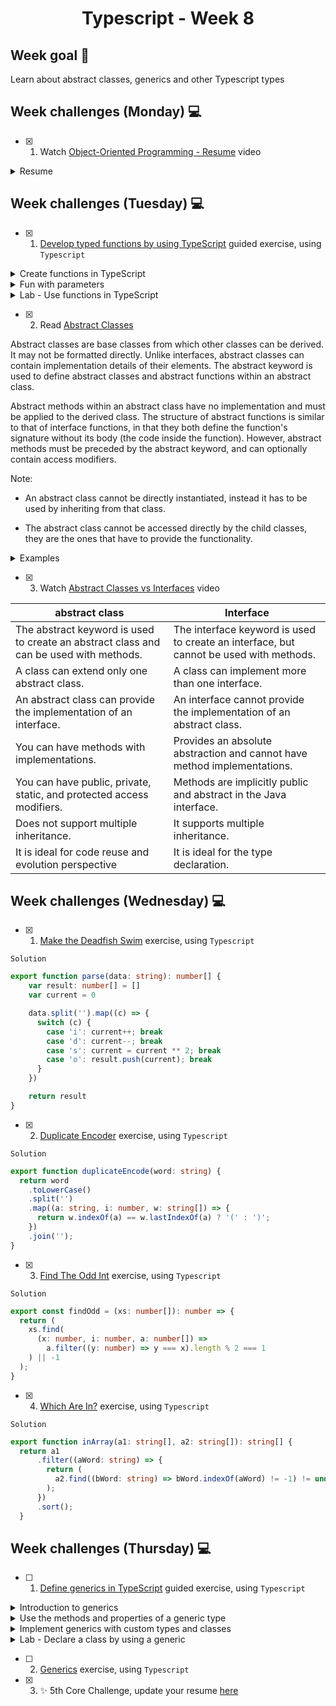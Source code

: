 <h1 align="center">Typescript - Week 8</h1>

## Week goal 🏁

<p>Learn about abstract classes, generics and other Typescript types</p>


## Week challenges (Monday) 💻

- [x] 1. Watch [Object-Oriented Programming - Resume](https://www.youtube.com/watch?v=pTB0EiLXUC8) video

<details>
<summary>Resume</summary>

A popular interview question concerns the four basic concepts of object-oriented programming. These concepts are encapsulation, abstraction, inheritance, and polymorphism. Before programming oriented to use a programming procedure that divided objects in a program into a set of functions, so that having data stored in a bunch of variables and functions that operate on the data, this style of programming is very simple and straightforward. It's often what we learn as part of our programming course at a university but as our programs grow we end up with a bunch of functions that are all over the place, we may find ourselves copying and pasting lines of code over and over again , we make a change in a function and then we vary other functions and they break, that is what is known as spaghetti code, there is a lot of interdependence between all these functions and it becomes problematic and object-oriented programming came to solve this problem.

Object-oriented programming combines a group of variables and related functions into one unit. We call that unit an object. We refer to these variables as properties and functions as methods.
In object-oriented programming we group related variables and functions that operate on them into objects and this is what we call encapsulation.

Abstraction allows us to use a technique for our objects so that we can hide some of the properties and methods from the outside and this gives us a couple of benefits first is that we will make the interface of those objects simpler, by compressing an object with some properties and methods is easier than an object with several properties and methods, the second benefit is that it helps us reduce the impact of the change, let's imagine that tomorrow we change these internal or private methods these changes will leak to the outside because we don't have any code that touch these methods outside of their container object. We can remove a method or change its parameters but neither of these changes will affect the rest of the application code so with abstraction we reduce the impact of changing.

The third central concept in object-oriented programming is inheritance, which is a mechanism that allows you to eliminate redundant code.

Finally polymorphism, poly means many, morphism means shape, and polymorphism means many shapes in object orientation. Programming polymorphism is a technique that allows you to get rid of long ethanol or switch and case statements.

These are the benefits of object oriented programming, programming using encapsulation we group related variables and functions together and in this way we can reduce complexity now we can reuse this and make object from parts of a program or in different programs with abstraction we hide the details and complexity and show only the essentials, this technique reduces complexity and also isolates the impact of code changes with inheritance we can eliminate redundant code and with polymorphism we can refactor ugly switch/case statements.
</details>

## Week challenges (Tuesday) 💻

- [x] 1. [Develop typed functions by using TypeScript](https://docs.microsoft.com/en-us/learn/modules/typescript-develop-typed-functions/) guided exercise, using `Typescript`

<details>
<summary>Create functions in TypeScript</summary>

In `JavaScript`, function definitions don't specify data types for parameters, perform type checking on the passed arguments, or check the number of arguments received. Therefore, you must add the logic for checking these parameters to your functions.

`TypeScript` simplifies the development of functions and makes them easier to troubleshoot by enabling you to type parameters and return values. TypeScript also adds new options for parameters. For example, while all parameters are optional in JavaScript functions, you can choose to make parameters required or optional in TypeScript.

Adding types to functions help prevent you from passing values that you shouldn't pass to your functions. This is especially important when you're working with larger code bases or functions developed by others. While adding types is a simple difference, it offers the benefit of type checking the values that you pass to the function and what is returned.

As in `JavaScript`, we can define functions in `TypeScript` several different ways. Let's look at how these functions differ with the addition of types in `TypeScript`.

`Named functions`

A named function is a function declaration written with the function keyword and provided with a distinct name within the current scope

The syntax for declaring a named function in TypeScript is the same as defining one in JavaScript. The only difference with TypeScript is that you can provide a type annotation for the function's parameters and return value.

This function accepts two parameters of type number and returns a number.

```typescript
function addNumbers (x: number, y: number): number {
   return x + y;
}
addNumbers(1, 2);
```

`Anonymous functions`

A function expression (or anonymous function) is a function that isn't pre-loaded into the execution context, and only runs when the code encounters it. Function expressions are created at runtime and must be declared before they can be called. 

Function expressions represent values so they're usually assigned to a variable or passed to other functions, and can be anonymous, meaning the function has no name.

This example assigns a function expression to the variable addNumbers. Notice that function appears in place of the function name, making the function anonymous. You can now use this variable to call the function.

```typescript
let addNumbers = function (x: number, y: number): number {
   return x + y;
}
addNumbers(1, 2);
```
This shows what the named function sum looks like when written as an anonymous function. Notice that the name add has been replaced with function and the function has been implemented as an expression in a variable declaration.


`Arrow functions`

Also called Lambda or fat arrow functions because of the `=>` operator used to define them, provide shorthand syntax for defining an anonymous function. Due to their concise nature, arrow functions are often used with simple functions and in some event handling scenarios.

This example compares the syntax of an anonymous function to a single line arrow function. The arrow function abbreviates the syntax by omitting the function keyword and adding the => operator between the parameters and the function body.

```typescript
// Anonymous function
let addNumbers1 = function (x: number, y: number): number {
   return x + y;
}

// Arrow function
let addNumbers2 = (x: number, y: number): number => x + y;
```
```
Note: Single line arrow functions can use concise body syntax, or implicit return, which allows the omission of the curly brackets and the return keyword.

If the function body has more than a single line, enclose it in curly braces and include the return statement (if appropriate.) 
```
</details>

<details>
<summary>Fun with parameters</summary>

The TypeScript compiler assumes, by default, that all parameters defined in a function are required. When a function is called, the TypeScript compiler verifies:

A value has been provided for each parameter.
Only parameters that the function requires are passed to it.
The parameters are passed in the order in which they are defined in the function.
This is different from JavaScript, which assumes that all parameters are optional and allows you to pass more (or fewer) arguments to the function than are defined by it.

`Required parameters`

All function parameters are required, unless otherwise specified, and the number of arguments passed to a function must match the number of required parameters the function expects.


```typescript
function addNumbers (x: number, y: number): number {
   return x + y;
}

addNumbers(1, 2); // Returns 3
addNumbers(1);    // Returns an error
```
In this example, all parameters are required.

`Optional parameters`

You can also define optional parameters by appending a question mark (?) to the end of the parameter name.

In this example, x is required and y is optional. 

```typescript
function addNumbers (x: number, y?: number): number {
    if (y === undefined) {
        return x;
    } else {
        return x + y;
    }
}

addNumbers(1, 2); // Returns 3
addNumbers(1);    // Returns 1
```

```
Note: the optional parameter must come after any required parameters in the parameter list. Also, for this function to return the correct value, you must address the possibility that y may be passed in as undefined.
```
`Default parameters`

You can also assign default values to optional parameters. If a value is passed as an argument to the optional parameter, that value will be assigned to it. Otherwise, the default value will be assigned to it. 

In this example, x is required and y is optional. If value is not passed to y, the default value is 25.

```typescript
function addNumbers (x: number, y = 25): number {
   return x + y;
}

addNumbers(1, 2);  // Returns 3
addNumbers(1);     // Returns 26
```

`Rest Parameters`

If you want to work with multiple parameters as a group (in an array) or don't know how many parameters a function will ultimately take, you can use rest parameters. Rest parameters are treated as a boundless number of optional parameters. You may leave them off or have as many as you want.

This example has one required parameter and an optional parameter called restOfNumbers that can accept any number of additional numbers. The ellipsis (...) before restOfNumbers tells the compiler to build an array of the arguments passed to the function and assigns the name that follows to it so you can use it in your function.

```typescript
let addAllNumbers = (firstNumber: number, ...restOfNumbers: number[]): number => {
   let total: number =  firstNumber;
   for(let counter = 0; counter < restOfNumbers.length; counter++) {
      if(isNaN(restOfNumbers[counter])){
         continue;
      }
      total += Number(restOfNumbers[counter]);
   }
   return total;
}
```
`Deconstructed object parameters`

Function parameters are positional and must be passed in the order in which they are defined in the function.

To enable named parameters you can use a technique called deconstructed object parameters. This enables you to use an interface to defined named, rather than positional, parameters in your functions.

The following example defines an interface called Message that defines two properties. In the displayMessage function, the Message object is passed as a parameter, providing access to the properties as if they are normal parameters.

```typescript
interface Message {
   text: string;
   sender: string;
}

function displayMessage({text, sender}: Message) {
    console.log(`Message from ${sender}: ${text}`);
}

displayMessage({sender: 'Christopher', text: 'hello, world'});
```
</details>

<details>
<summary>Lab - Use functions in TypeScript</summary>

 
```typescript
 /* Module 4: Develop typed functions using TypeScript
   Lab Start  */
```

```typescript
/*  EXERCISE 1
    TODO: Declare a new function type for the sortDescending and sortAscending functions. */
   
   type compareFunctionType = (a: number, b: number) => number;

/*  TODO: Convert the sortDescending and sortAscending functions to arrow 
    functions. */

/*  sortDescending is a comparison function that tells the sort method how to sort 
    numbers in descending order */

let sortDescending: compareFunctionType = (a, b) => {
if (a > b) {
    return -1;
} else if (b > a) {
    return 1;
} else {
    return 0;
}
}

/*  sortDescending is a comparison function that tells the sort method how to sort 
    numbers in ascending order. */

let sortAscending: compareFunctionType = (a, b) => {
if (a > b) {
    return 1;
} else if (b > a) {
    return -1;
} else {
    return 0;
}
}

/*  The buildArray function builds an array of unique random numbers containing the number 
    of items based on the number passed to it. The sortOrder parameter determines 
    whether to sort the array in ascending or descending order. */

/*  TODO: Update the BuildArray function. */

function buildArray(items: number, sortOrder: 'ascending' | 'descending'): number[] {
    let randomNumbers: number[] = [];
    let nextNumber: number;
    for (let counter = 0; counter < items; counter++) {
        nextNumber = Math.ceil(Math.random() * (100 - 1));
        if (randomNumbers.indexOf(nextNumber) === -1) {
          randomNumbers.push(nextNumber);
        } else {
          counter--;
        }
    }
    if (sortOrder === 'ascending') {
      return randomNumbers.sort(sortAscending);
    } else {
      return randomNumbers.sort(sortDescending);
    }
}

let myArray1 = buildArray(12, 'ascending');
let myArray2 = buildArray(8, 'descending');
console.log(myArray1);
console.log(myArray2);
```

```typescript
*  EXERCISE 2
    TODO: Update the LoanCalculator function. */

function loanCalculator (principle: number, interestRate: number, months = 12): string {
    let interest: number = interestRate / 1200;   // Calculates the monthly interest rate
    let payment: number;
    payment = principle * interest / (1 - (Math.pow(1/(1 + interest), months)));
    return payment.toFixed(2);
}

let myLoan = loanCalculator(1000, 5);
console.log(myLoan); //"85.61" 
```
</details>


- [x] 2. Read [Abstract Classes](https://sbcode.net/typescript/abstract_classes/)

Abstract classes are base classes from which other classes can be derived. It may not be formatted directly. Unlike interfaces, abstract classes can contain implementation details of their elements. The abstract keyword is used to define abstract classes and abstract functions within an abstract class.
 
Abstract methods within an abstract class have no implementation and must be applied to the derived class. The structure of abstract functions is similar to that of interface functions, in that they both define the function's signature without its body (the code inside the function). However, abstract methods must be preceded by the abstract keyword, and can optionally contain access modifiers.

Note: 

- An abstract class cannot be directly instantiated, instead it has to be used by inheriting from that class.

- The abstract class cannot be accessed directly by the child classes, they are the ones that have to provide the functionality.

<details>
<summary>Examples</summary>

```typescript
//Example 1

abstract class Animal {
    abstract name: string
    age: number

    constructor(age: number) {
        //this.name = name // this must now be assigned in the derived class instead
        this.age = age
    }

    feed(food: string, amount: number): void {
        console.log(
            'Feeding ' +
                this.name +
                ' the ' +
                this.constructor.name +
                ' ' +
                amount +
                ' kg of ' +
                food
        )
    }
}

class Cat extends Animal {
    name: string
    constructor(name: string, age: number) {
        super(age)
        this.name = name
    }
}

class Dog extends Animal {
    name: string
    constructor(name: string, age: number) {
        super(age)
        this.name = name
    }
}

const CAT = new Cat('Cosmo', 8)
const DOG = new Dog('Rusty', 12)
CAT.feed('Fish', 0.1)
DOG.feed('Beef', 0.25)
```
```typescript
//Example 2

abstract class Department {

    constructor(public name: string) {
    }

    printName(): void {
        console.log("Department name: " + this.name);
    }

    abstract printMeeting(): void;  // must be applied to derived classes
}

class AccountingDepartment extends Department {

    constructor() {
        // Constructor functions within derived classes must call
        // super()
        super("Accounting and Auditing");
    }

    printMeeting(): void {
        console.log("The Accounting Department meets each Monday at 10am.");
    }

    generateReports(): void {
        console.log("Generating accounting reports...");
    }
}

let department: Department; //It is allowed to create a reference to an abstract type.
department = new Department(); // Error, cannot instantiate an abstract class
department = new AccountingDepartment(); // Create a copy of a non-abstract subclass and assign it to an allowed variable
department.printName();
department.printMeeting();
department.generateReports(); //Error, function does not exist in abstract type declaration
```
</details>

- [x] 3. Watch [Abstract Classes vs Interfaces](https://www.youtube.com/watch?v=Lnqmde9LP74) video

| abstract class | Interface |
| ------------- | ------------- |
| The abstract keyword is used to create an abstract class and can be used with methods.  | The interface keyword is used to create an interface, but cannot be used with methods. |
| A class can extend only one abstract class.  | A class can implement more than one interface.  |
| An abstract class can provide the implementation of an interface.| An interface cannot provide the implementation of an abstract class. |
| You can have methods with implementations.|Provides an absolute abstraction and cannot have method implementations.|
| You can have public, private, static, and protected access modifiers.|Methods are implicitly public and abstract in the Java interface.|
|Does not support multiple inheritance.|It supports multiple inheritance.|
|It is ideal for code reuse and evolution perspective|It is ideal for the type declaration.|

## Week challenges (Wednesday) 💻

- [x] 1. [Make the Deadfish Swim](./exercises/e01/desc) exercise, using `Typescript`

`Solution`
```typescript
export function parse(data: string): number[] {
    var result: number[] = []
    var current = 0

    data.split('').map((c) => {
      switch (c) {
        case 'i': current++; break
        case 'd': current--; break
        case 's': current = current ** 2; break
        case 'o': result.push(current); break
      }
    })

    return result
}
```

- [x] 2. [Duplicate Encoder](./exercises/e03/desc) exercise, using `Typescript`

`Solution`
```typescript
export function duplicateEncode(word: string) {
  return word
    .toLowerCase()
    .split('')
    .map((a: string, i: number, w: string[]) => {
      return w.indexOf(a) == w.lastIndexOf(a) ? '(' : ')';
    })
    .join('');
}
```

- [x] 3. [Find The Odd Int](./exercises/e04/desc) exercise, using `Typescript`

`Solution`
```typescript
export const findOdd = (xs: number[]): number => {
  return (
    xs.find(
      (x: number, i: number, a: number[]) =>
        a.filter((y: number) => y === x).length % 2 === 1
    ) || -1
  );
}
```

- [x] 4. [Which Are In?](./exercises/e05/desc) exercise, using `Typescript`

`Solution`
```typescript
export function inArray(a1: string[], a2: string[]): string[] {
  return a1
      .filter((aWord: string) => {
        return (
          a2.find((bWord: string) => bWord.indexOf(aWord) != -1) != undefined
        );
      })
      .sort();
  }

```
## Week challenges (Thursday) 💻

- [ ] 1. [Define generics in TypeScript](https://docs.microsoft.com/en-us/learn/modules/typescript-generics/) guided exercise, using `Typescript`

<details>
<summary>Introduction to generics</summary>
</details>

<details>
<summary>Use the methods and properties of a generic type</summary>
</details>

<details>
<summary>Implement generics with custom types and classes</summary>
</details>

<details>
<summary>Lab - Declare a class by using a generic</summary>
</details>


- [ ] 2. [Generics](./exercises/e00/desc) exercise, using `Typescript`
- [x] 3. ✨ 5th Core Challenge, update your resume [here](https://corecode.notion.site/CV-or-Resume-Boost-9092fff9f9cf4944a7c1717b11b09223)
